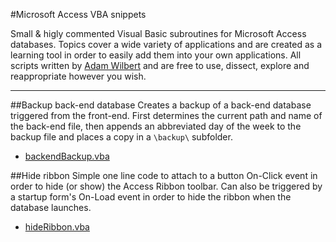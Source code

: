 #Microsoft Access VBA snippets

Small & higly commented Visual Basic subroutines for Microsoft Access databases. Topics cover a wide variety of applications and are created as a learning tool in order to easily add them into your own applications.
All scripts written by [Adam Wilbert](http://adamwilbert.com) and are free to use, dissect, explore and reappropriate however you wish.
***

##Backup back-end database
Creates a backup of a back-end database triggered from the front-end. First determines the current path and name of the back-end file, then appends an abbreviated day of the week to the backup file and places a copy in a `\backup\` subfolder.
* [backendBackup.vba](backendBackup.vba)

##Hide ribbon
Simple one line code to attach to a button On-Click event in order to hide (or show) the Access Ribbon toolbar. Can also be triggered by a startup form's On-Load event in order to hide the ribbon when the database launches.
* [hideRibbon.vba](hideRibbon.vba)
